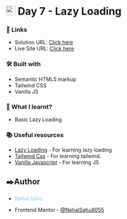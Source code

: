 # <img src="https://www.freepnglogos.com/uploads/javascript-png/javascript-vector-logo-yellow-png-transparent-javascript-vector-12.png" width="25"/> Day 7 - Lazy Loading

### 🔗 Links

- Solution URL: [Click here]()
- Live Site URL: [Click here]()

### 🛠️ Built with

- Semantic HTML5 markup
- Tailwind CSS
- Vanilla JS



### 📜 What I learnt?

- Basic Lazy Loading



### 📚 Useful resources
- [Lazy Loading](https://developer.mozilla.org/en-US/docs/Web/Performance/Lazy_loading) - For learning lazy loading
- [Tailwind Css](https://tailwindcss.com/) - For learning tailwind.
- [Vanilla Javascript](https://developer.mozilla.org/en-US/docs/Web/JavaScript) - For learning JS

## ✒️Author

- <p style="color:skyblue">Nehal Sahu</p>
- Frontend Mentor - [@NehalSahu8055](https://www.frontendmentor.io/profile/NehalSahu8055)

